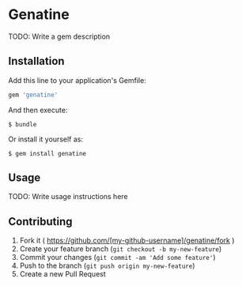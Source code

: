 # Genatine

TODO: Write a gem description

## Installation

Add this line to your application's Gemfile:

```ruby
gem 'genatine'
```

And then execute:

    $ bundle

Or install it yourself as:

    $ gem install genatine

## Usage

TODO: Write usage instructions here

## Contributing

1. Fork it ( https://github.com/[my-github-username]/genatine/fork )
2. Create your feature branch (`git checkout -b my-new-feature`)
3. Commit your changes (`git commit -am 'Add some feature'`)
4. Push to the branch (`git push origin my-new-feature`)
5. Create a new Pull Request
